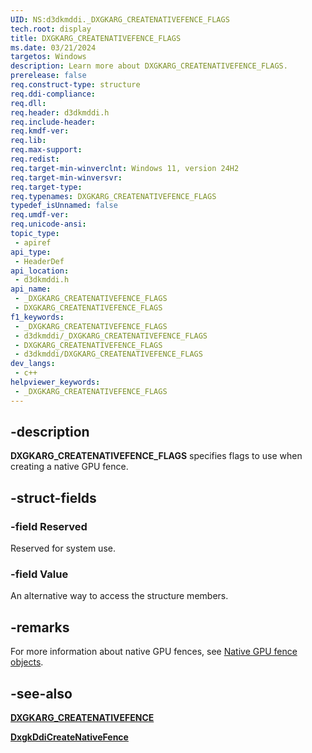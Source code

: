 ```yaml
---
UID: NS:d3dkmddi._DXGKARG_CREATENATIVEFENCE_FLAGS
tech.root: display
title: DXGKARG_CREATENATIVEFENCE_FLAGS
ms.date: 03/21/2024
targetos: Windows
description: Learn more about DXGKARG_CREATENATIVEFENCE_FLAGS.
prerelease: false
req.construct-type: structure
req.ddi-compliance: 
req.dll: 
req.header: d3dkmddi.h
req.include-header: 
req.kmdf-ver: 
req.lib: 
req.max-support: 
req.redist: 
req.target-min-winverclnt: Windows 11, version 24H2
req.target-min-winversvr: 
req.target-type: 
req.typenames: DXGKARG_CREATENATIVEFENCE_FLAGS
typedef_isUnnamed: false
req.umdf-ver: 
req.unicode-ansi: 
topic_type:
 - apiref
api_type:
 - HeaderDef
api_location:
 - d3dkmddi.h
api_name:
 - _DXGKARG_CREATENATIVEFENCE_FLAGS
 - DXGKARG_CREATENATIVEFENCE_FLAGS
f1_keywords:
 - _DXGKARG_CREATENATIVEFENCE_FLAGS
 - d3dkmddi/_DXGKARG_CREATENATIVEFENCE_FLAGS
 - DXGKARG_CREATENATIVEFENCE_FLAGS
 - d3dkmddi/DXGKARG_CREATENATIVEFENCE_FLAGS
dev_langs:
 - c++
helpviewer_keywords:
 - _DXGKARG_CREATENATIVEFENCE_FLAGS
---
```


## -description

**DXGKARG_CREATENATIVEFENCE_FLAGS** specifies flags to use when creating a native GPU fence.

## -struct-fields

### -field Reserved

Reserved for system use.

### -field Value

An alternative way to access the structure members.

## -remarks

For more information about native GPU fences, see [Native GPU fence objects](/windows-hardware/drivers/display/native-gpu-fence-objects).

## -see-also

[**DXGKARG_CREATENATIVEFENCE**](ns-d3dkmddi-dxgkarg_createnativefence.md)

[**DxgkDdiCreateNativeFence**](nc-d3dkmddi-dxgkddi_createnativefence.md)
